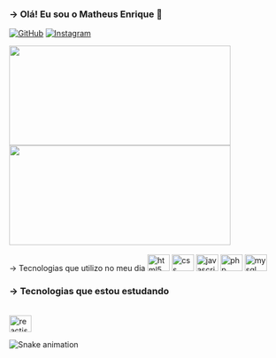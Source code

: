 ### -> Olá! Eu sou o Matheus Enrique 👋

[![GitHub](https://img.shields.io/badge/GitHub-100000?style=for-the-badge&logo=github&logoColor=white)](https://github.com/matosu)
[![Instagram](https://img.shields.io/badge/Instagram-E4405F?style=for-the-badge&logo=instagram&logoColor=white)](https://www.instagram.com/matheusenrique56/)

<div>
<img height="180em" width="400px" src="https://github-readme-stats.vercel.app/api?username=matosu&show_icons=true&theme=dracula">
<img height="180em" width="400px" src="https://github-readme-stats.vercel.app/api/top-langs/?username=matosu&layout=compact">
</div

### -> Tecnologias que utilizo no meu dia

<div style="display: inline-block"><br>
  <img style="align: center" height="30" width="40" alt="html5" src="https://cdn.jsdelivr.net/gh/devicons/devicon/icons/html5/html5-original.svg">
  <img style="align: center" height="30" width="40" alt="css" src="https://cdn.jsdelivr.net/gh/devicons/devicon/icons/css3/css3-original.svg">
  <img style="align: center" height="30" width="40" alt="javascript" src="https://cdn.jsdelivr.net/gh/devicons/devicon/icons/javascript/javascript-plain.svg">
  <img style="align: center" height="30" width="40" alt="php" src="https://cdn.jsdelivr.net/gh/devicons/devicon/icons/php/php-plain.svg">
  <img style="align: center" height="30" width="40" alt="mysql" src="https://cdn.jsdelivr.net/gh/devicons/devicon/icons/mysql/mysql-original-wordmark.svg">
</div>

### -> Tecnologias que estou estudando

<div style="display: inline-block"><br>
  <img style="align: center" height="30" width="40" alt="reactjs" src="https://cdn.jsdelivr.net/gh/devicons/devicon/icons/react/react-original-wordmark.svg">
</div>

![Snake animation](https://github.com/matosu/matosu/blob/output/github-contribution-grid-snake.svg)
